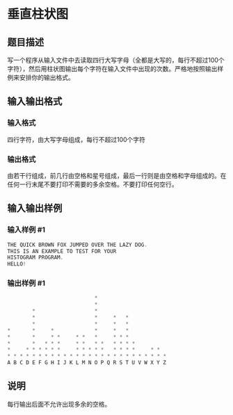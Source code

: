 # 垂直柱状图

## 题目描述

写一个程序从输入文件中去读取四行大写字母（全都是大写的，每行不超过100个字符），然后用柱状图输出每个字符在输入文件中出现的次数。严格地按照输出样例来安排你的输出格式。

## 输入输出格式

### 输入格式

四行字符，由大写字母组成，每行不超过100个字符

### 输出格式

由若干行组成，前几行由空格和星号组成，最后一行则是由空格和字母组成的。在任何一行末尾不要打印不需要的多余空格。不要打印任何空行。

## 输入输出样例

### 输入样例 #1

```cpp
THE QUICK BROWN FOX JUMPED OVER THE LAZY DOG.
THIS IS AN EXAMPLE TO TEST FOR YOUR
HISTOGRAM PROGRAM.
HELLO!

```
### 输出样例 #1

```cpp
                            *
                            *
        *                   *
        *                   *     *   *
        *                   *     *   *
*       *     *             *     *   *
*       *     * *     * *   *     * * *
*       *   * * *     * *   * *   * * * *
*     * * * * * *     * * * * *   * * * *     * *
* * * * * * * * * * * * * * * * * * * * * * * * * *
A B C D E F G H I J K L M N O P Q R S T U V W X Y Z

```
## 说明

每行输出后面不允许出现多余的空格。


